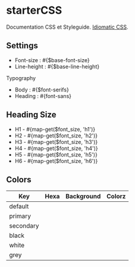 
# starterCSS

Documentation CSS et Styleguide. [Idiomatic CSS](idiomatic.html).

## Settings

* Font-size : #{$base-font-size}
* Line-height : #{$base-line-height}

Typography

* Body : #{$font-serifs}
* Heading : #{font-sans}

## Heading Size

* H1 - #{map-get($font_size, 'h1')}
* H2 - #{map-get($font_size, 'h2')}
* H3 - #{map-get($font_size, 'h3')}
* H4 - #{map-get($font_size, 'h4')}
* H5 - #{map-get($font_size, 'h5')}
* H6 - #{map-get($font_size, 'h6')}

## Colors

|Key | Hexa  | Background | Colorz
|----|-------|------------|-------
|default |
|primary |
|secondary |
|black |
|white |
|grey |
